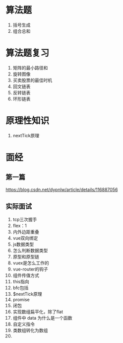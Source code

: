 # 算法题
1. 括号生成
2. 组合总和

# 算法题复习
1. 矩阵的最小路径和
2. 旋转图像
3. 买卖股票的最佳时机
4. 回文链表
5. 反转链表
6. 环形链表

# 原理性知识
1. nextTick原理
# 面经
## 第一篇
https://blog.csdn.net/dypnlw/article/details/116887056 

## 实际面试
1. tcp三次握手
2. flex：1 
3. 内外边距重叠
4. vue双向绑定
5. js数据类型
6. 怎么判断数据类型
7. 原型和原型链
8. vuex是怎么工作的
9. vue-router的钩子
10. 组件传值方式
11. this指向
12. bfc包括
13. $nextTick原理
14. promise
15. 闭包
16. 实现数组扁平化，除了flat
17. 组件中 data 为什么是一个函数
18. 自定义指令
19. 类数组转化为数组
20. 